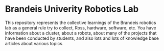 # Brandeis Univerity Robotics Lab

This repository represents the collective learnings of the Brandeis robotics lab as a general rule try to collect, Ross, hardware, software, etc. You have information about a cluster, about a robots, about many of the projects that have been conducted by students, and also lots and lots of knowledge base articles about various topics.

